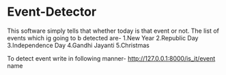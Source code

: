# Event-Detector
This software simply tells that whether today is that event or not.
The list of events which ig going to b detected are-
1.New Year
2.Republic Day
3.Independence Day
4.Gandhi Jayanti
5.Christmas

To detect event write in following manner- 
http://127.0.0.1:8000/is_it/event name
